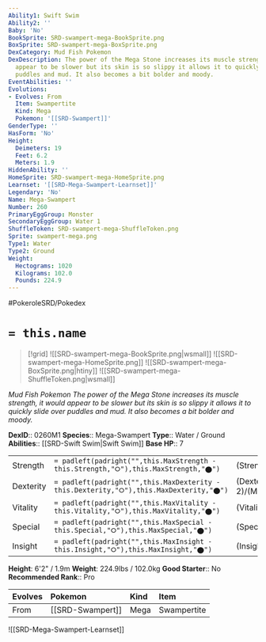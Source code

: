 ```yaml
---
Ability1: Swift Swim
Ability2: ''
Baby: 'No'
BookSprite: SRD-swampert-mega-BookSprite.png
BoxSprite: SRD-swampert-mega-BoxSprite.png
DexCategory: Mud Fish Pokemon
DexDescription: The power of the Mega Stone increases its muscle strength, it would
  appear to be slower but its skin is so slippy it allows it to quickly slide over
  puddles and mud. It also becomes a bit bolder and moody.
EventAbilities: ''
Evolutions:
- Evolves: From
  Item: Swampertite
  Kind: Mega
  Pokemon: '[[SRD-Swampert]]'
GenderType: ''
HasForm: 'No'
Height:
  Deimeters: 19
  Feet: 6.2
  Meters: 1.9
HiddenAbility: ''
HomeSprite: SRD-swampert-mega-HomeSprite.png
Learnset: '[[SRD-Mega-Swampert-Learnset]]'
Legendary: 'No'
Name: Mega-Swampert
Number: 260
PrimaryEggGroup: Monster
SecondaryEggGroup: Water 1
ShuffleToken: SRD-swampert-mega-ShuffleToken.png
Sprite: swampert-mega.png
Type1: Water
Type2: Ground
Weight:
  Hectograms: 1020
  Kilograms: 102.0
  Pounds: 224.9
---
```


#PokeroleSRD/Pokedex

# `= this.name`

> [!grid]
> ![[SRD-swampert-mega-BookSprite.png|wsmall]]
> ![[SRD-swampert-mega-HomeSprite.png]]
> ![[SRD-swampert-mega-BoxSprite.png|htiny]]
> ![[SRD-swampert-mega-ShuffleToken.png|wsmall]]


*Mud Fish Pokemon*
*The power of the Mega Stone increases its muscle strength, it would appear to be slower but its skin is so slippy it allows it to quickly slide over puddles and mud. It also becomes a bit bolder and moody.*

**DexID**:: 0260M1
**Species**:: Mega-Swampert
**Type**:: Water / Ground
**Abilities**:: [[SRD-Swift Swim|Swift Swim]]
**Base HP**:: 7

|           |                                                                                        |                                          |
| --------- | -------------------------------------------------------------------------------------- | ---------------------------------------- |
| Strength  | `= padleft(padright("",this.MaxStrength - this.Strength,"⭘"),this.MaxStrength,"⬤")`    | (Strength::4)/(MaxStrength::8)   |
| Dexterity | `= padleft(padright("",this.MaxDexterity - this.Dexterity,"⭘"),this.MaxDexterity,"⬤")` | (Dexterity:: 2)/(MaxDexterity::5) |
| Vitality  | `= padleft(padright("",this.MaxVitality - this.Vitality,"⭘"),this.MaxVitality,"⬤")`    | (Vitality::3)/(MaxVitality::6)   |
| Special   | `= padleft(padright("",this.MaxSpecial - this.Special,"⭘"),this.MaxSpecial,"⬤")`       | (Special::3)/(MaxSpecial::6)     |
| Insight   | `= padleft(padright("",this.MaxInsight - this.Insight,"⭘"),this.MaxInsight,"⬤")`       | (Insight::3)/(MaxInsight::6)     |

**Height**: 6'2" / 1.9m
**Weight**: 224.9lbs / 102.0kg
**Good Starter**:: No
**Recommended Rank**:: Pro

| Evolves   | Pokemon          | Kind   | Item        |
|:----------|:-----------------|:-------|:------------|
| From      | [[SRD-Swampert]] | Mega   | Swampertite |

![[SRD-Mega-Swampert-Learnset]]